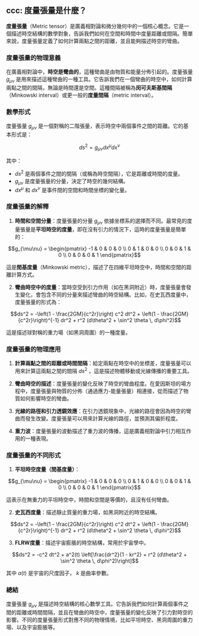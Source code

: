 ## ccc: 度量張量是什麼？

**度量張量**（Metric tensor）是廣義相對論和微分幾何中的一個核心概念。它是一個描述時空結構的數學對象，告訴我們如何在空間和時間中度量距離或間隔。簡單來說，度量張量定義了如何計算兩點之間的距離，並且能夠描述時空的彎曲。

### **度量張量的物理意義**
在廣義相對論中，**時空是彎曲的**，這種彎曲是由物質和能量分佈引起的。度量張量  $`g_{\mu\nu}`$  是用來描述這種彎曲的一種工具。它告訴我們在一個彎曲的時空中，如何計算兩點之間的間隔，無論是時間還是空間。這種間隔被稱為**闵可夫斯基間隔**（Minkowski interval）或更一般的**度量間隔**（metric interval）。

### **數學形式**
度量張量  $`g_{\mu\nu}`$  是一個對稱的二階張量，表示時空中兩個事件之間的距離。它的基本形式是：

```math
ds^2 = g_{\mu\nu} dx^\mu dx^\nu
```

其中：
-  $`ds^2`$  是兩個事件之間的間隔（或稱為時空間隔），它是距離或時間的度量。
-  $`g_{\mu\nu}`$  是度量張量的分量，決定了時空的幾何結構。
-  $`dx^\mu`$  和  $`dx^\nu`$  是事件間的空間和時間坐標的變化量。

### **度量張量的解釋**
1. **時間和空間分量**：度量張量的分量  $`g_{\mu\nu}`$  依據坐標系的選擇而不同。最常見的度量張量是**平坦時空的度量**，即在沒有引力的情況下，這時的度量張量是簡單的：
   
```math
g_{\mu\nu} =
   \begin{pmatrix}
   -1 & 0 & 0 & 0 \\
   0 & 1 & 0 & 0 \\
   0 & 0 & 1 & 0 \\
   0 & 0 & 0 & 1
   \end{pmatrix}
```

   這是**閏基度量**（Minkowski metric），描述了在四維平坦時空中，時間和空間的距離計算方式。

2. **彎曲時空中的度量**：當時空受到引力作用（如在黑洞附近）時，度量張量會發生變化，會包含不同的分量來描述彎曲的時空結構。比如，在史瓦西度量中，度量張量的形式為：
   
```math
ds^2 = -\left(1 - \frac{2GM}{c^2r}\right) c^2 dt^2 + \left(1 - \frac{2GM}{c^2r}\right)^{-1} dr^2 + r^2 (d\theta^2 + \sin^2 \theta \, d\phi^2)
```

   這是描述球對稱的重力場（如黑洞周圍）的一種度量。

### **度量張量的物理應用**
1. **計算兩點之間的距離或時間間隔**：給定兩點在時空中的坐標差，度量張量可以用來計算這兩點之間的間隔  $`ds^2`$ ，這是描述物體移動或光線傳播的重要工具。
   
2. **彎曲時空的描述**：度量張量的變化反映了時空的彎曲程度。在愛因斯坦的場方程中，度量張量與物質的分佈（通過應力-能量張量）相連接，從而描述了物質如何影響時空的彎曲。

3. **光線的路徑和引力透鏡效應**：在引力透鏡現象中，光線的路徑會因為時空的彎曲而發生改變。度量張量可以用來計算光線的路徑，並預測其偏折程度。

4. **重力波**：度量張量的波動描述了重力波的傳播，這是廣義相對論中引力相互作用的一種表現。

### **度量張量的不同形式**
1. **平坦時空度量（閏基度量）**：
   
```math
g_{\mu\nu} =
   \begin{pmatrix}
   -1 & 0 & 0 & 0 \\
   0 & 1 & 0 & 0 \\
   0 & 0 & 1 & 0 \\
   0 & 0 & 0 & 1
   \end{pmatrix}
```

   這表示在無重力的平坦時空中，時間和空間是等價的，且沒有任何彎曲。

2. **史瓦西度量**：描述靜止質量的重力場，如黑洞附近的時空結構。
   
```math
ds^2 = -\left(1 - \frac{2GM}{c^2r}\right) c^2 dt^2 + \left(1 - \frac{2GM}{c^2r}\right)^{-1} dr^2 + r^2 (d\theta^2 + \sin^2 \theta \, d\phi^2)
```


3. **FLRW度量**：描述宇宙膨脹的時空結構，常用於宇宙學中。
   
```math
ds^2 = -c^2 dt^2 + a^2(t) \left[\frac{dr^2}{1 - kr^2} + r^2 (d\theta^2 + \sin^2 \theta \, d\phi^2)\right]
```

   其中  $`a(t)`$  是宇宙的尺度因子， $`k`$  是曲率參數。

### **總結**
度量張量  $`g_{\mu\nu}`$  是描述時空結構的核心數學工具。它告訴我們如何計算兩個事件之間的距離或時間間隔，並且在彎曲的時空中，度量張量的變化反映了引力對時空的影響。不同的度量張量形式對應不同的物理情境，比如平坦時空、黑洞周圍的重力場、以及宇宙膨脹等。